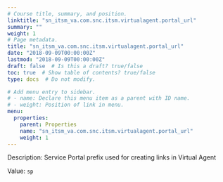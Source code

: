 ```yaml
---
# Course title, summary, and position.
linktitle: "sn_itsm_va.com.snc.itsm.virtualagent.portal_url"
summary: ""
weight: 1
# Page metadata.
title: "sn_itsm_va.com.snc.itsm.virtualagent.portal_url"
date: "2018-09-09T00:00:00Z"
lastmod: "2018-09-09T00:00:00Z"
draft: false  # Is this a draft? true/false
toc: true  # Show table of contents? true/false
type: docs  # Do not modify.

# Add menu entry to sidebar.
# - name: Declare this menu item as a parent with ID name.
# - weight: Position of link in menu.
menu:
  properties:
    parent: Properties
    name: "sn_itsm_va.com.snc.itsm.virtualagent.portal_url"
    weight: 1
---
```


Description: Service Portal prefix used for creating links in Virtual Agent


Value: `sp`